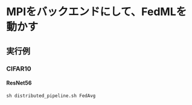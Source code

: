 # MPIをバックエンドにして、FedMLを動かす

## 実行例

### CIFAR10

#### ResNet56

    sh distributed_pipeline.sh FedAvg